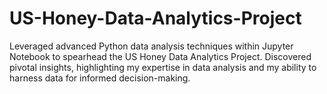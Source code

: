 # US-Honey-Data-Analytics-Project

 Leveraged advanced Python data analysis techniques within Jupyter Notebook to spearhead the US Honey Data Analytics Project. Discovered pivotal insights, highlighting my expertise in data analysis and my ability to harness data for informed decision-making.
